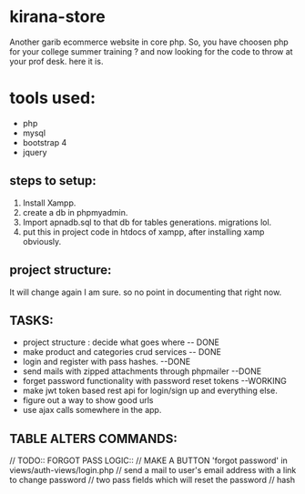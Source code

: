 # kirana-store

Another garib ecommerce website in core php. So, you have choosen php for your college summer training ? and now looking for the code to throw at your prof desk. here it is.

# tools used:

- php
- mysql
- bootstrap 4
- jquery

## steps to setup:

1. Install Xampp.
2. create a db in phpmyadmin.
3. Import apnadb.sql to that db for tables generations. migrations lol.
4. put this in project code in htdocs of xampp, after installing xamp obviously.

## project structure:

It will change again I am sure. so no point in documenting that right now.

## TASKS:

- project structure : decide what goes where -- DONE
- make product and categories crud services -- DONE
- login and register with pass hashes. --DONE
- send mails with zipped attachments through phpmailer --DONE
- forget password functionality with password reset tokens --WORKING 
- make jwt token based rest api for login/sign up and everything else.
- figure out a way to show good urls
- use ajax calls somewhere in the app.


## TABLE ALTERS COMMANDS:



// TODO:: FORGOT PASS LOGIC::
// MAKE A BUTTON 'forgot password' in views/auth-views/login.php
// send a mail to user's email address with a link to change  password
// two pass fields which will reset the password
// hash
